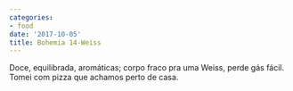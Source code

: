 ```yaml
---
categories:
- food
date: '2017-10-05'
title: Bohemia 14-Weiss
---
```


Doce, equilibrada, aromáticas; corpo fraco pra uma Weiss, perde gás fácil. Tomei com pizza que achamos perto de casa.